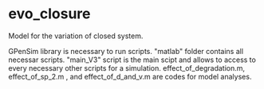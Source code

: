 # evo_closure
Model for the variation of closed system.

GPenSim library is necessary to run scripts. "matlab" folder contains all necessar scripts.
 "main_V3" script is the main scipt and allows to access to every necessary other scripts for a simulation.
  effect_of_degradation.m, effect_of_sp_2.m , and effect_of_d_and_v.m are codes for model analyses.
